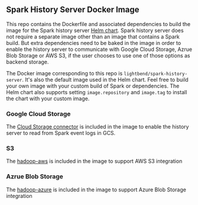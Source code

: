 ## Spark History Server Docker Image

This repo contains the Dockerfile and associated dependencies to build the image for the Spark history server [Helm chart](https://github.com/helm/charts/tree/master/stable/spark-history-server). Spark history server does not require a separate image other than an image that contains a Spark build. But extra dependencies need to be baked in the image in order to enable the history server to communicate with Google Cloud Storage, Azrue Blob Storage or AWS S3, if the user chooses to use one of those options as backend storage.

The Docker image corresponding to this repo is `lightbend/spark-history-server`. It's also the default image used in the Helm chart. Feel free to build your own image with your custom build of Spark or dependencies. The Helm chart also supports setting `image.repository` and `image.tag` to install the chart with your custom image.

### Google Cloud Storage

The [Cloud Storage connector](https://cloud.google.com/dataproc/docs/concepts/connectors/cloud-storage) is included in the image to enable the history server to read from Spark event logs in GCS.

### S3

The [hadoop-aws](https://hadoop.apache.org/docs/current/hadoop-aws/tools/hadoop-aws/index.html) is included in the image to support AWS S3 integration

### Azrue Blob Storage

The [hadoop-azure](https://hadoop.apache.org/docs/current/hadoop-azure/index.html) is included in the image to support Azure Blob Storage integration
